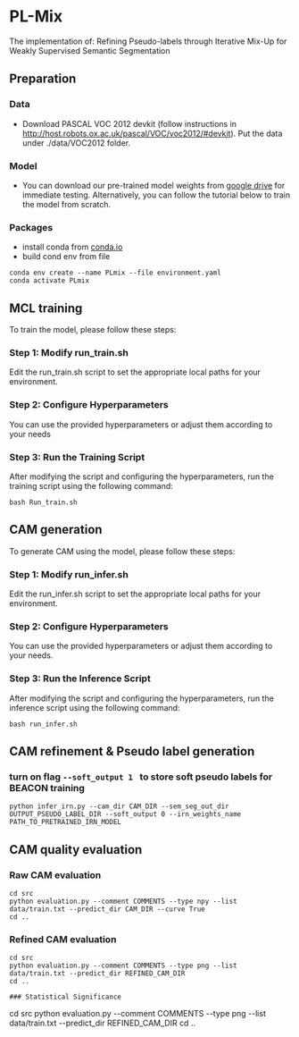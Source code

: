 # PL-Mix
The implementation of: Refining Pseudo-labels through Iterative Mix-Up for Weakly Supervised Semantic Segmentation

## Preparation

### Data
- Download PASCAL VOC 2012 devkit (follow instructions in http://host.robots.ox.ac.uk/pascal/VOC/voc2012/#devkit). Put the data under ./data/VOC2012 folder.

### Model
- You can download our pre-trained model weights from [google drive](https://drive.google.com/drive/folders/1E1gweNZWHyAJ47cxupf4R1YV_j8hZN1-?usp=sharing) for immediate testing. Alternatively, you can follow the tutorial below to train the model from scratch.


### Packages
- install conda from [conda.io](https://conda.io/projects/conda/en/latest/user-guide/install/index.html)
- build cond env from file
```
conda env create --name PLmix --file environment.yaml
conda activate PLmix
```
## MCL training
To train the model, please follow these steps:
### Step 1: Modify run_train.sh
Edit the run_train.sh script to set the appropriate local paths for your environment.
### Step 2: Configure Hyperparameters
You can use the provided hyperparameters or adjust them according to your needs
### Step 3: Run the Training Script
After modifying the script and configuring the hyperparameters, run the training script using the following command:
```
bash Run_train.sh
```

## CAM generation
To generate CAM using the model, please follow these steps:

### Step 1: Modify run_infer.sh
Edit the run_infer.sh script to set the appropriate local paths for your environment.

### Step 2: Configure Hyperparameters
You can use the provided hyperparameters or adjust them according to your needs.

### Step 3: Run the Inference Script
After modifying the script and configuring the hyperparameters, run the inference script using the following command:
```
bash run_infer.sh
```

## CAM refinement & Pseudo label generation
### turn on flag ```--soft_output 1 ``` to store soft pseudo labels for BEACON training
```
python infer_irn.py --cam_dir CAM_DIR --sem_seg_out_dir OUTPUT_PSEUDO_LABEL_DIR --soft_output 0 --irn_weights_name PATH_TO_PRETRAINED_IRN_MODEL
```

## CAM quality evaluation
### Raw CAM evaluation
```
cd src
python evaluation.py --comment COMMENTS --type npy --list data/train.txt --predict_dir CAM_DIR --curve True
cd ..
```

### Refined CAM evaluation
```
cd src
python evaluation.py --comment COMMENTS --type png --list data/train.txt --predict_dir REFINED_CAM_DIR 
cd ..

### Statistical Significance
```
cd src
python evaluation.py --comment COMMENTS --type png --list data/train.txt --predict_dir REFINED_CAM_DIR 
cd ..
